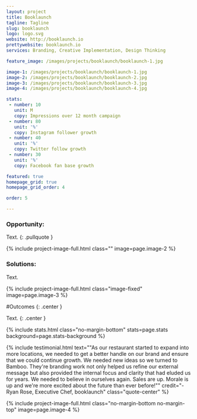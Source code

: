 ```yaml
---
layout: project
title: Booklaunch
tagline: Tagline
slug: booklaunch
logo: logo.svg
website: http://booklaunch.io
prettywebsite: booklaunch.io
services: Branding, Creative Implementation, Design Thinking

feature_image: /images/projects/booklaunch/booklaunch-1.jpg

image-1: /images/projects/booklaunch/booklaunch-1.jpg
image-2: /images/projects/booklaunch/booklaunch-2.jpg
image-3: /images/projects/booklaunch/booklaunch-3.jpg
image-4: /images/projects/booklaunch/booklaunch-4.jpg

stats:
 - number: 10
   unit: M
   copy: Impressions over 12 month campaign
 - number: 80
   unit: '%'
   copy: Instagram follower growth
 - number: 40
   unit: '%'
   copy: Twitter follow growth
 - number: 30
   unit: '%'
   copy: Facebook fan base growth

featured: true
homepage_grid: true
homepage_grid_order: 4

order: 5

---
```


### Opportunity:
Text. 
{: .pullquote }

{% include project-image-full.html class="" image=page.image-2 %}

### Solutions:
Text.

{% include project-image-full.html class="image-fixed" image=page.image-3 %}

#Outcomes
{: .center }

Text.
{: .center } 

{% include stats.html class="no-margin-bottom" stats=page.stats background=page.stats-background %}

{% include testimonial.html text="\"As our restaurant started to expand into more locations, we needed to get a better handle on our brand and ensure that we could continue growth. We needed new ideas so we turned to Bamboo. They're branding work not only helped us refine our external message but also provided the internal focus and clarity that had eluded us for years. We needed to believe in ourselves again. Sales are up. Morale is up and we're more excited about the future than ever before!\"" credit="-Ryan Rose, Executive Chef, booklaunch" class="quote-center" %}

{% include project-image-full.html class="no-margin-bottom no-margin-top" image=page.image-4 %}
